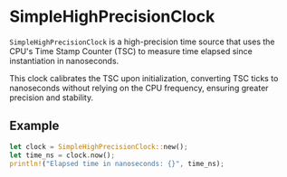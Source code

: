# SimpleHighPrecisionClock

`SimpleHighPrecisionClock` is a high-precision time source that uses the CPU's Time Stamp Counter (TSC) to measure time elapsed since instantiation in nanoseconds.

This clock calibrates the TSC upon initialization, converting TSC ticks to nanoseconds without relying on the CPU frequency, ensuring greater precision and stability.

## Example
```rust
let clock = SimpleHighPrecisionClock::new();
let time_ns = clock.now();
println!("Elapsed time in nanoseconds: {}", time_ns);

